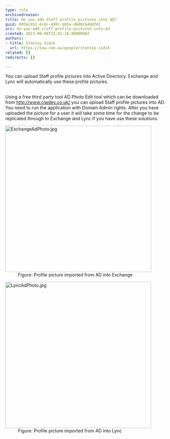 ```yaml
---
type: rule
archivedreason: 
title: Do you add Staff profile pictures into AD?
guid: 005bc852-6c6c-430c-bb5a-d6d8cb4dd741
uri: do-you-add-staff-profile-pictures-into-ad
created: 2013-08-06T23:42:18.0000000Z
authors:
- title: Stanley Sidik
  url: https://ssw.com.au/people/stanley-sidik
related: []
redirects: []

---
```



You can upload Staff profile pictures into Active Directory. Exchange and Lync will automatically use these profile pictures.&#160;
<br><excerpt class='endintro'></excerpt><br>
<p>​Using a free&#160;third party tool AD Photo Edit tool which can be downloaded from 
   <a href="http&#58;//www.cjwdev.co.uk/">http&#58;//www.cjwdev.co.uk/</a> you can upload Staff profile pictures into AD. You need to run the application with Domain Admin rights. After you have uploaded the picture for a user it will take some time for the change to be replicated through to Exchange and Lync if you have use these solutions.</p><dl class="image"><dt><img alt="ExchangeAdPhoto.jpg" src="/PublishingImages/ExchangeAdPhoto.jpg" style="width&#58;460px;" /></dt><dd>Figure&#58; Profile picture&#160;imported from AD into Exchange&#160;</dd></dl><dl class="image"><dt><img alt="LyncAdPhoto.jpg" src="/PublishingImages/LyncAdPhoto.jpg" style="width&#58;459px;" /></dt><dd>Figure&#58; Profile picture&#160;imported from AD into Lync</dd></dl>



